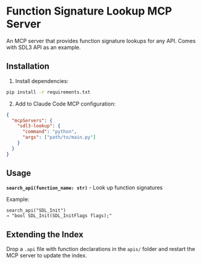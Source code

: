 # Function Signature Lookup MCP Server

An MCP server that provides function signature lookups for any API. Comes with SDL3 API as an example.

## Installation

1. Install dependencies:
```bash
pip install -r requirements.txt
```

2. Add to Claude Code MCP configuration:
```json
{
  "mcpServers": {
    "sdl3-lookup": {
      "command": "python",
      "args": ["path/to/main.py"]
    }
  }
}
```

## Usage

**`search_api(function_name: str)`** - Look up function signatures

Example:
```
search_api("SDL_Init")
→ "bool SDL_Init(SDL_InitFlags flags);"
```

## Extending the Index

Drop a `.api` file with function declarations in the `apis/` folder and restart the MCP server to update the index.